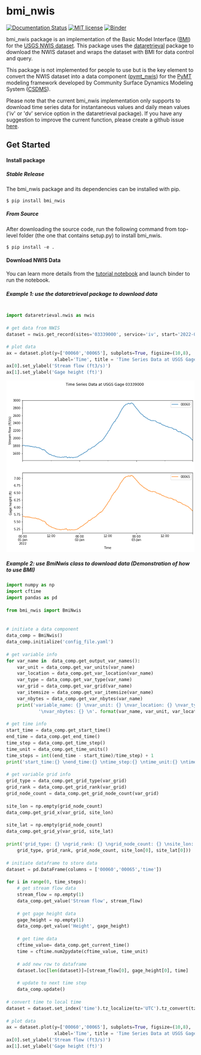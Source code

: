 # bmi_nwis
[![Documentation Status](https://readthedocs.org/projects/bmi_nwis/badge/?version=latest)](https://bmi_nwis.readthedocs.io/en/latest/?badge=latest)
[![MIT license](https://img.shields.io/badge/License-MIT-blue.svg)](https://github.com/gantian127/bmi_nwis/blob/master/LICENSE.txt)
[![Binder](https://mybinder.org/badge_logo.svg)](https://mybinder.org/v2/gh/gantian127/bmi_nwis/master?filepath=notebooks%2Fbmi_nwis.ipynb)


bmi_nwis package is an implementation of the Basic Model Interface ([BMI](https://bmi-spec.readthedocs.io/en/latest/)) 
for the [USGS NWIS dataset](https://waterdata.usgs.gov/nwis). 
This package uses the [dataretrieval](https://github.com/USGS-python/dataretrieval) package 
to download the NWIS dataset and wraps the dataset with BMI for data control and query. 

This package is not implemented for people to use but is the key element to convert the NWIS dataset 
into a data component ([pymt_nwis](https://github.com/gantian127/pymt_nwis)) for 
the [PyMT](https://pymt.readthedocs.io/en/latest/?badge=latest) modeling framework developed by 
Community Surface Dynamics Modeling System ([CSDMS](https://csdms.colorado.edu/wiki/Main_Page)).

Please note that the current bmi_nwis implementation only supports to download time series data 
for instantaneous values and daily mean values ('iv' or 'dv' service option in the dataretrieval package).
If you have any suggestion to improve the current function, please create a github issue 
[here](https://github.com/gantian127/bmi_nwis/issues).

## Get Started

#### Install package

##### Stable Release

The bmi_nwis package and its dependencies can be installed with pip.
```
$ pip install bmi_nwis
```

##### From Source

After downloading the source code, run the following command from top-level folder 
(the one that contains setup.py) to install bmi_nwis.
```
$ pip install -e .
```

#### Download NWIS Data
You can learn more details from the
[tutorial notebook](https://github.com/gantian127/bmi_nwis/blob/master/notebooks/bmi_nwis.ipynb) 
and launch binder to run the notebook. 


##### Example 1: use the dataretrieval package to download data 

```python

import dataretrieval.nwis as nwis                                 

# get data from NWIS
dataset = nwis.get_record(sites='03339000', service='iv', start='2022-01-01', end='2022-01-03')

# plot data
ax = dataset.plot(y=['00060','00065'], subplots=True, figsize=(10,8), 
                  xlabel='Time', title = 'Time Series Data at USGS Gage 03339000')
ax[0].set_ylabel('Stream flow (ft3/s)')
ax[1].set_ylabel('Gage height (ft)')
```
![ts_plot](docs/source/_static/plot.png)

##### Example 2: use BmiNwis class to download data (Demonstration of how to use BMI)

```python
import numpy as np
import cftime
import pandas as pd

from bmi_nwis import BmiNwis


# initiate a data component
data_comp = BmiNwis()
data_comp.initialize('config_file.yaml')

# get variable info
for var_name in  data_comp.get_output_var_names():
    var_unit = data_comp.get_var_units(var_name)
    var_location = data_comp.get_var_location(var_name)
    var_type = data_comp.get_var_type(var_name)
    var_grid = data_comp.get_var_grid(var_name)
    var_itemsize = data_comp.get_var_itemsize(var_name)
    var_nbytes = data_comp.get_var_nbytes(var_name)
    print('variable_name: {} \nvar_unit: {} \nvar_location: {} \nvar_type: {} \nvar_grid: {} \nvar_itemsize: {}' 
            '\nvar_nbytes: {} \n'. format(var_name, var_unit, var_location, var_type, var_grid, var_itemsize, var_nbytes))

# get time info
start_time = data_comp.get_start_time()
end_time = data_comp.get_end_time()
time_step = data_comp.get_time_step()
time_unit = data_comp.get_time_units()
time_steps = int((end_time - start_time)/time_step) + 1
print('start_time:{} \nend_time:{} \ntime_step:{} \ntime_unit:{} \ntime_steps:{} \n'.format(start_time, end_time, time_step, time_unit, time_steps))

# get variable grid info
grid_type = data_comp.get_grid_type(var_grid)
grid_rank = data_comp.get_grid_rank(var_grid) 
grid_node_count = data_comp.get_grid_node_count(var_grid)

site_lon = np.empty(grid_node_count)
data_comp.get_grid_x(var_grid, site_lon)

site_lat = np.empty(grid_node_count)
data_comp.get_grid_y(var_grid, site_lat)

print('grid_type: {} \ngrid_rank: {} \ngrid_node_count: {} \nsite_lon: {} \nsite_lat: {} \n'.format(
    grid_type, grid_rank, grid_node_count, site_lon[0], site_lat[0]))

# initiate dataframe to store data
dataset = pd.DataFrame(columns = ['00060','00065','time'])

for i in range(0, time_steps):
    # get stream flow data
    stream_flow = np.empty(1)
    data_comp.get_value('Stream flow', stream_flow)
    
    # get gage height data
    gage_height = np.empty(1)
    data_comp.get_value('Height', gage_height)
    
    # get time data
    cftime_value= data_comp.get_current_time()   
    time = cftime.num2pydate(cftime_value, time_unit)
    
    # add new row to dataframe
    dataset.loc[len(dataset)]=[stream_flow[0], gage_height[0], time]
    
    # update to next time step
    data_comp.update()

# convert time to local time
dataset = dataset.set_index('time').tz_localize(tz='UTC').tz_convert(tz='US/Central')

# plot data
ax = dataset.plot(y=['00060','00065'], subplots=True, figsize=(10,8), 
                  xlabel='Time', title = 'Time Series Data at USGS Gage 03339000')
ax[0].set_ylabel('Stream flow (ft3/s)')
ax[1].set_ylabel('Gage height (ft)')
```

